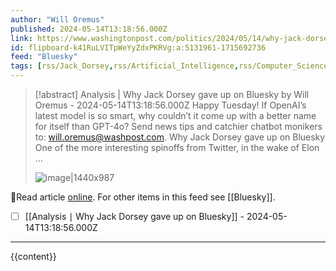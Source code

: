 ```yaml
---
author: "Will Oremus"
published: 2024-05-14T13:18:56.000Z
link: https://www.washingtonpost.com/politics/2024/05/14/why-jack-dorsey-gave-up-bluesky/
id: flipboard-k41RuLVITpWeYyZdxPKRVg:a:5131961-1715692736
feed: "Bluesky"
tags: [rss/Jack_Dorsey,rss/Artificial_Intelligence,rss/Computer_Science,rss/Technology,rss/Bluesky]
---
```

> [!abstract] Analysis | Why Jack Dorsey gave up on Bluesky by Will Oremus - 2024-05-14T13:18:56.000Z
> Happy Tuesday! If OpenAI’s latest model is so smart, why couldn’t it come up with a better name for itself than GPT-4o? Send news tips and catchier chatbot monikers to: will.oremus@washpost.com. Why Jack Dorsey gave up on Bluesky One of the more interesting spinoffs from Twitter, in the wake of Elon …
>
> ![image|1440x987](https://ic-cdn.flipboard.com/washingtonpost.com/4dab25eb545f2ed428c4cbcdb7414a382cdf66d0/_xlarge.jpeg)

🔗Read article [online](https://www.washingtonpost.com/politics/2024/05/14/why-jack-dorsey-gave-up-bluesky/). For other items in this feed see [[Bluesky]].

- [ ] [[Analysis ∣ Why Jack Dorsey gave up on Bluesky]] - 2024-05-14T13:18:56.000Z
- - -
{{content}}
